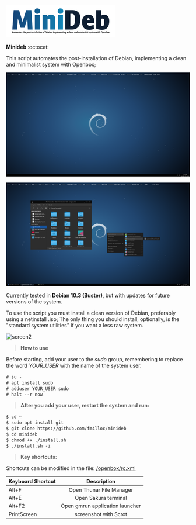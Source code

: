 ![logo](/minideb_logo.png)

**Minideb** :octocat:

This script automates the post-installation of Debian, implementing a clean and minimalist system with Openbox;

![screen1](/screenshot/2020-05-07-170858_1920x1080_scrot.png)
          
![screen2](/screenshot/2020-05-07-170543_1920x1080_scrot.png)

Currently tested in **Debian 10.3 (Buster)**, but with updates for future versions of the system.

To use the script you must install a clean version of Debian, preferably using a netinstall .iso; The only thing you should install, optionally, is the "standard system utilities" if you want a less raw system.

![screen2](/screenshot/DB.png)

> **How to use**

Before starting, add your user to the *sudo* group, remembering to replace the word *YOUR_USER* with the name of the system user.

```
# su -
# apt install sudo
# adduser YOUR_USER sudo
# halt --r now
```
> **After you add your user, restart the system and run:**
```
$ cd ~
$ sudo apt install git
$ git clone https://github.com/fm4lloc/minideb
$ cd minideb
$ chmod +x ./install.sh
$ ./install.sh -i
```

> **Key shortcuts:**

Shortcuts can be modified in the file: [/openbox/rc.xml](/openbox/rc.xml)

| Keyboard Shortcut	        | Description                     |
| ------------------------- |:-------------------------------:|
| Alt+F                     | Open Thunar File Manager        |
| Alt+E                     | Open Sakura terminal            |
| Alt+F2                    | Open gmrun application launcher |
| PrintScreen               | screenshot with Scrot           |

